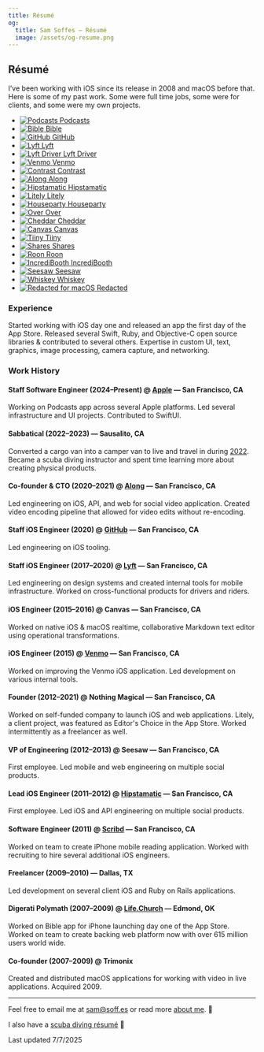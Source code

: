 ```yaml
---
title: Résumé
og:
  title: Sam Soffes — Résumé
  image: /assets/og-resume.png
---
```


## Résumé

I’ve been working with iOS since its release in 2008 and macOS before that. Here is some of my past work. Some were full time jobs, some were for clients, and some were my own projects.

<ul class="apps">
  <li>
    <a href="https://www.apple.com/apple-podcasts/" rel="external nofollow">
      <img src="podcasts.svg" alt="Podcasts">
      <span>Podcasts</span>
    </a>
  </li>
  <li>
    <a href="https://itunes.apple.com/app/bible/id282935706?mt=8&uo=4&at=1l3vmtU" rel="external nofollow">
      <img src="bible.jpg" alt="Bible">
      <span>Bible</span>
    </a>
  </li>
  <li>
    <a href="https://github.com/mobile" rel="external nofollow">
      <img src="github.png" alt="GitHub">
      <span>GitHub</span>
    </a>
  </li>
  <li>
    <a href="https://lyft.com/" rel="external nofollow">
      <img src="lyft.png" alt="Lyft">
      <span>Lyft</span>
    </a>
  </li>
  <li>
    <a href="https://lyft.com/driver" rel="external nofollow">
      <img src="driver.png" alt="Lyft Driver">
      <span>Lyft Driver</span>
    </a>
  </li>
  <li>
    <a href="https://venmo.com/" rel="external nofollow">
      <img src="venmo.jpg" alt="Venmo">
      <span>Venmo</span>
    </a>
  </li>
  <li class="mac">
    <a href="https://usecontrast.com" rel="external nofollow">
      <img src="contrast.svg" alt="Contrast">
      <span>Contrast</span>
    </a>
  </li>
  <li>
    <a href="https://along.video" rel="external nofollow">
      <img src="along.svg" alt="Along">
      <span>Along</span>
    </a>
  </li>
  <li>
    <a href="https://itunes.apple.com/app/hipstamatic/id342115564?mt=8&uo=4&at=1l3vmtU" rel="external nofollow">
      <img src="hipstamatic.jpg" alt="Hipstamatic">
      <span>Hipstamatic</span>
    </a>
  </li>
  <li>
    <a href="https://itunes.apple.com/app/litely/id850707754?mt=8&amp;uo=4&amp;at=1l3vmtU" rel="external nofollow">
      <img src="litely.jpg" alt="Litely">
      <span>Litely</span>
    </a>
  </li>
  <li>
    <a href="https://joinhouse.party" rel="external nofollow">
      <img src="houseparty.svg" alt="Houseparty">
      <span>Houseparty</span>
    </a>
  </li>
  <li>
    <a href="https://itunes.apple.com/app/over/id535811906?mt=8&amp;uo=4&amp;at=1l3vmtU" rel="external nofollow">
      <img src="over.jpg" alt="Over">
      <span>Over</span>
    </a>
  </li>
  <li>
    <a href="https://soffes.blog/parting-ways-with-cheddar" rel="external">
      <img src="cheddar.jpg" alt="Cheddar">
      <span>Cheddar</span>
    </a>
  </li>
  <li>
    <a href="https://github.com/usecanvas/ios-v1" rel="external nofollow">
      <img src="canvas.svg" alt="Canvas">
      <span>Canvas</span>
    </a>
  </li>
  <li>
    <a href="https://medium.com/@kevinrose/we-re-shutting-down-tiiny-14254524f9b6" rel="external nofollow">
      <img src="tiiny.svg" alt="Tiiny">
      <span>Tiiny</span>
    </a>
  </li>
  <li>
    <a href="https://soffes.blog/shares-2" rel="external">
      <img src="shares.svg" alt="Shares">
      <span>Shares</span>
    </a>
  </li>
  <li>
    <a href="https://blog.ghost.org/roon" rel="external nofollow">
      <img src="roon.jpg" alt="Roon">
      <span>Roon</span>
    </a>
  </li>
  <li>
    <a href="https://itunes.apple.com/app/incredibooth/id378754705?mt=8&amp;uo=4&amp;at=1l3vmtU" rel="external nofollow">
      <img src="incredibooth.jpg" alt="IncrediBooth">
      <span>IncrediBooth</span>
    </a>
  </li>
  <li>
    <a href="https://soffes.blog/onward" rel="external">
      <img src="seesaw.jpg" alt="Seesaw">
      <span>Seesaw</span>
    </a>
  </li>
  <li class="mac">
    <a href="http://usewhiskey.com" rel="external nofollow">
      <img src="whiskey.png" alt="Whiskey">
      <span>Whiskey</span>
    </a>
  </li>
  <li class="mac">
    <a href="https://useredacted.com" rel="external nofollow">
      <img src="redacted-mac.svg" alt="Redacted for macOS">
      <span>Redacted</span>
    </a>
  </li>
</ul>

### Experience

Started working with iOS day one and released an app the first day of the App Store. Released several Swift, Ruby, and Objective-C open source libraries & contributed to several others. Expertise in custom UI, text, graphics, image processing, camera capture, and networking.

### Work History

#### Staff Software Engineer (2024–Present) @ [Apple](https://apple.com) — San Francisco, CA

Working on Podcasts app across several Apple platforms. Led several infrastructure and UI projects. Contributed to SwiftUI.

#### Sabbatical (2022–2023) — Sausalito, CA

Converted a cargo van into a camper van to live and travel in during [2022](/2022). Became a scuba diving instructor and spent time learning more about creating physical products.

#### Co-founder & CTO (2020–2021) @ [Along](https://along.video) — San Francisco, CA

Led engineering on iOS, API, and web for social video application. Created video encoding pipeline that allowed for video edits without re-encoding.

#### Staff iOS Engineer (2020) @ [GitHub](https://github.com) — San Francisco, CA

Led engineering on iOS tooling.

#### Staff iOS Engineer (2017–2020) @ [Lyft](https://lyft.com) — San Francisco, CA

Led engineering on design systems and created internal tools for mobile infrastructure. Worked on cross-functional products for drivers and riders.

#### iOS Engineer (2015–2016) @ Canvas — San Francisco, CA

Worked on native iOS & macOS realtime, collaborative Markdown text editor using operational transformations.

#### iOS Engineer (2015) @ [Venmo](https://venmo.com) — San Francisco, CA

Worked on improving the Venmo iOS application. Led development on various internal tools.

#### Founder (2012–2021) @ Nothing Magical — San Francisco, CA

Worked on self-funded company to launch iOS and web applications.  Litely, a client project, was featured as Editor's Choice in the App Store. Worked intermittently as a freelancer as well.

#### VP of Engineering (2012–2013) @ Seesaw — San Francisco, CA

First employee. Led mobile and web engineering on multiple social products.

#### Lead iOS Engineer (2011–2012) @ [Hipstamatic](https://hipstamatic.com) — San Francisco, CA

First employee. Led iOS and API engineering on multiple social products.

#### Software Engineer (2011) @ [Scribd](https://scribd.com) — San Francisco, CA

Worked on team to create iPhone mobile reading application. Worked with recruiting to hire several additional iOS engineers.

#### Freelancer (2009–2010) — Dallas, TX

Led development on several client iOS and Ruby on Rails applications.

#### Digerati Polymath (2007–2009) @ [Life.Church](https://life.church) — Edmond, OK

Worked on Bible app for iPhone launching day one of the App Store. Worked on team to create backing web platform now with over 615 million users world wide.

#### Co-founder (2007–2009) @ Trimonix

Created and distributed macOS applications for working with video in live applications. Acquired 2009.

---

Feel free to email me at [sam@soff.es](mailto:sam@soff.es) or read more [about me](/about). 👋

I also have a [scuba diving résumé](/resume/scuba) 🤿

<span class="gray">Last updated 7/7/2025</gray>
